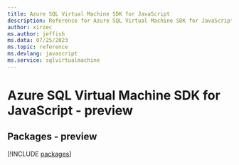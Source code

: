 ```yaml
---
title: Azure SQL Virtual Machine SDK for JavaScript
description: Reference for Azure SQL Virtual Machine SDK for JavaScript
author: xirzec
ms.author: jeffish
ms.data: 07/25/2023
ms.topic: reference
ms.devlang: javascript
ms.service: sqlvirtualmachine
---
```

# Azure SQL Virtual Machine SDK for JavaScript - preview
## Packages - preview
[!INCLUDE [packages](sql-virtual-machine-index.md)]